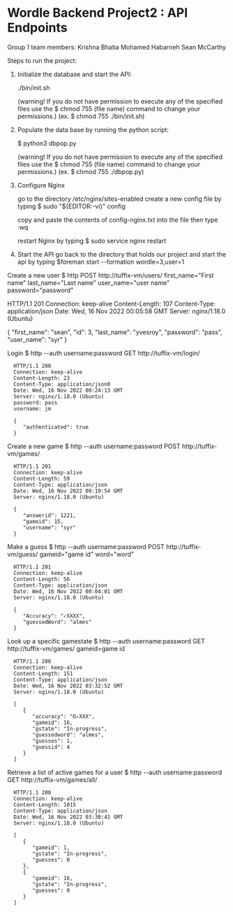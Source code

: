 # Wordle Backend Project2 : API Endpoints

Group 1 team members:
Krishna Bhatia
Mohamed Habarneh
Sean McCarthy

Steps to run the project:

1. Initialize the database and start the API:

   ./bin/init.sh

   (warning! If you do not have permission to execute any of the specified files use the $ chmod 755 (file name) command to change your permissions.) 
   (ex. $ chmod 755 ./bin/init.sh)

2. Populate the data base by running the python script:

   $ python3 dbpop.py

   (warning! If you do not have permission to execute any of the specified files use the $ chmod 755 (file name) command to change your permissions.) 
   (ex. $ chmod 755 ./dbpop.py)

3. Configure Nginx

   go to the directory /etc/nginx/sites-enabled
   create a new config file by typing $ sudo "${EDITOR:-vi}" config

   copy and paste the contents of config-nginx.txt into the file then type :wq

   restart Nginx by typing  $ sudo service nginx restart


4. Start the API
   go back to the directory that holds our project and start the api by typing
   $foreman start --formation wordle=3,user=1

Create a new user
   $ http POST http://tuffix-vm/users/ first_name="First name" last_name="Last name" user_name="user name" password="password"

   HTTP/1.1 201 
   Connection: keep-alive
   Content-Length: 107
   Content-Type: application/json
   Date: Wed, 16 Nov 2022 00:05:58 GMT
   Server: nginx/1.18.0 (Ubuntu)

   {
      "first_name": "sean",
      "id": 3,
      "last_name": "yvesroy",
      "password": "pass",
      "user_name": "syr"
   }


Login 
   $ http --auth username:password GET http://tuffix-vm/login/ 

      HTTP/1.1 200 
      Connection: keep-alive
      Content-Length: 23
      Content-Type: application/json0
      Date: Wed, 16 Nov 2022 00:24:13 GMT
      Server: nginx/1.18.0 (Ubuntu)
      password: pass
      username: jm

      {
         "authenticated": true
      }

Create a new game
   $ http --auth username:password POST http://tuffix-vm/games/ 

      HTTP/1.1 201 
      Connection: keep-alive
      Content-Length: 59
      Content-Type: application/json
      Date: Wed, 16 Nov 2022 00:19:54 GMT
      Server: nginx/1.18.0 (Ubuntu)

      {
         "answerid": 1221,
         "gameid": 15,
         "username": "syr"
      }


Make a guess
   $ http --auth username:password POST http://tuffix-vm/guess/ gameid="game id" word="word"

      HTTP/1.1 201 
      Connection: keep-alive
      Content-Length: 56
      Content-Type: application/json
      Date: Wed, 16 Nov 2022 00:04:01 GMT
      Server: nginx/1.18.0 (Ubuntu)

      {
         "Accuracy": "✓XXXX",
         "guessedWord": "almes"
      }

Look up a specific gamestate
   $ http --auth username:password GET http://tuffix-vm/games/ gameid=game id
   
      HTTP/1.1 200 
      Connection: keep-alive
      Content-Length: 151
      Content-Type: application/json
      Date: Wed, 16 Nov 2022 03:32:52 GMT
      Server: nginx/1.18.0 (Ubuntu)

      [
         {
            "accuracy": "O✓XXX",
            "gameid": 16,
            "gstate": "In-progress",
            "guessedword": "almes",
            "guesses": 1,
            "guessid": 4
         }
      ]

Retrieve a list of active games for a user
   $ http --auth username:password GET http://tuffix-vm/games/all/ 
   
      HTTP/1.1 200 
      Connection: keep-alive
      Content-Length: 1015
      Content-Type: application/json
      Date: Wed, 16 Nov 2022 03:30:41 GMT
      Server: nginx/1.18.0 (Ubuntu)

      [
         {
            "gameid": 1,
            "gstate": "In-progress",
            "guesses": 0
         },
         {
            "gameid": 16,
            "gstate": "In-progress",
            "guesses": 0
         }
      ]




